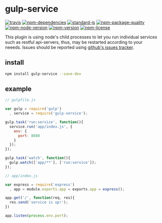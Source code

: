 # gulp-service

[![travis](https://img.shields.io/travis/ivoputzer/gulp-service.svg?style=flat-square)](https://travis-ci.org/ivoputzer/gulp-service) [![npm-dependencies](https://img.shields.io/badge/dependencies-none-blue.svg?style=flat-square&colorB=44CC11)](package.json) [![standard-js](https://img.shields.io/badge/coding%20style-standard-brightgreen.svg?style=flat-square)](http://standardjs.com/) [![npm-package-quality](http://npm.packagequality.com/shield/gulp-service.svg?style=flat-square&colorB=44CC11)](http://packagequality.com/#?package=gulp-service) [![npm-node-version](https://img.shields.io/badge/node-6%2B-blue.svg?style=flat-square)](https://nodejs.org/docs/v6.0.0/api) [![npm-version](https://img.shields.io/npm/v/gulp-service.svg?style=flat-square&colorB=007EC6)](https://www.npmjs.com/package/gulp-service) [![npm-license](https://img.shields.io/npm/l/gulp-service.svg?style=flat-square&colorB=007EC6)](https://spdx.org/licenses/MIT)

This plugin is using node's child processes to let you run individual services such as restful api-servers, thus, may be restarted according to your neeeds. Issues should be reported using [github's issues tracker](https://github.com/ivoputzer/gulp-service/issues).

## install
```bash
npm install gulp-service --save-dev
```

## example
```js
// gulpfile.js

var gulp = require('gulp')
  , service = require('gulp-service');

gulp.task('run:service', function(){
  service.run('app/index.js', {
    env: {
      port: 8080
    }
  });
});

gulp.task('watch', function(){
  gulp.watch(['app/**'], ['run:service']);
});
```

```js
// app/index.js

var express = require('express')
  , app = module.exports.app = exports.app = express();

app.get('/', function(req, res){
  res.send('service is up!');
})

app.listen(process.env.port);
```
